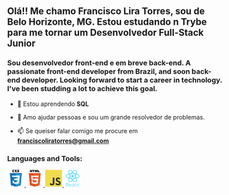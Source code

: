 <h2>Olá!! Me chamo Francisco Lira Torres, sou de Belo Horizonte, MG. Estou estudando n Trybe para me tornar um Desenvolvedor Full-Stack Junior</h2>
<h3>Sou desenvolvedor front-end e em breve back-end. 
A passionate front-end developer from Brazil, and soon back-end developer. Looking forward to start a career in technology. I've been studding a lot to achieve this goal.</h3>

- 🌱 Estou aprendendo **SQL**

- 💬 Amo ajudar pessoas e sou um grande resolvedor de problemas.

- 📫 Se queiser falar comigo me procure em **franciscoliratorres@gmail.com**

<!-- <h3 align="left">Connect with me:</h3>
<p align="left">
<a href="https://linkedin.com/in/https://www.linkedin.com/in/francisco-lira-torres-9a2374139/" target="blank"><img align="center" src="https://cdn.jsdelivr.net/npm/simple-icons@3.0.1/icons/linkedin.svg" alt="https://www.linkedin.com/in/francisco-lira-torres-9a2374139/" height="30" width="40" /></a>
</p> -->

<h3 align="left">Languages and Tools:</h3>
<p align="left"> <a href="https://www.w3schools.com/css/" target="_blank"> <img src="https://raw.githubusercontent.com/devicons/devicon/master/icons/css3/css3-original-wordmark.svg" alt="css3" width="40" height="40"/> </a> <a href="https://www.w3.org/html/" target="_blank"> <img src="https://raw.githubusercontent.com/devicons/devicon/master/icons/html5/html5-original-wordmark.svg" alt="html5" width="40" height="40"/> </a> <a href="https://developer.mozilla.org/en-US/docs/Web/JavaScript" target="_blank"> <img src="https://raw.githubusercontent.com/devicons/devicon/master/icons/javascript/javascript-original.svg" alt="javascript" width="40" height="40"/> </a> <a href="https://reactjs.org/" target="_blank"> <img src="https://raw.githubusercontent.com/devicons/devicon/master/icons/react/react-original-wordmark.svg" alt="react" width="40" height="40"/> </a> </p>

